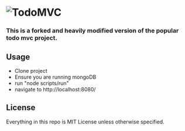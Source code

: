# ![TodoMVC](media/logo.png)

### This is a forked and heavily modified version of the popular todo mvc project.

## Usage

- Clone project
- Ensure you are running mongoDB
- run "node scripts/run"
- navigate to http://localhost:8080/

## License

Everything in this repo is MIT License unless otherwise specified.

